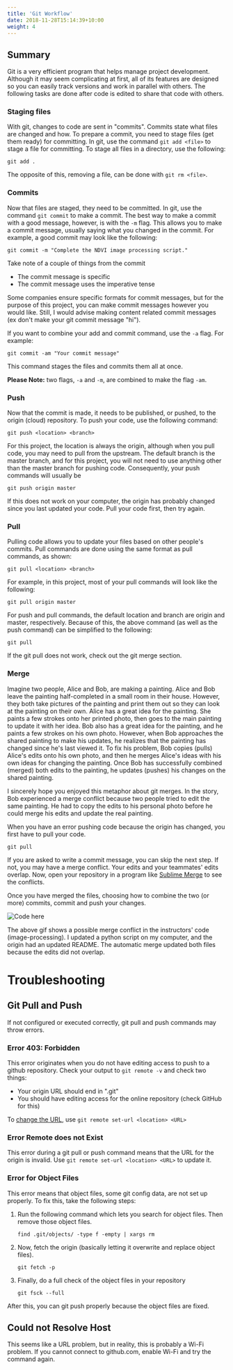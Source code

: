 ```yaml
---
title: 'Git Workflow'
date: 2018-11-28T15:14:39+10:00
weight: 4
---
```


## Summary

Git is a very efficient program that helps manage project development. Although it may seem complicating at first, all of its features are designed so you can easily track versions and work in parallel with others. The following tasks are done after code is edited to share that code with others. 

### Staging files

With git, changes to code are sent in "commits". Commits state what files are changed and how. To prepare a commit, you need to stage files (get them ready) for committing. In git, use the command `git add <file>` to stage a file for committing. To stage all files in a directory, use the following:
```
git add .
```
The opposite of this, removing a file, can be done with `git rm <file>`.

### Commits 

Now that files are staged, they need to be committed. In git, use the command `git commit` to make a commit. The best way to make a commit with a good message, however, is with the `-m` flag. This allows you to make a commit message, usually saying what you changed in the commit. For example, a good commit may look like the following:
```
git commit -m "Complete the NDVI image processing script."
```
Take note of a couple of things from the commit
* The commit message is specific
* The commit message uses the imperative tense

Some companies ensure specific formats for commit messages, but for the purpose of this project, you can make commit messages however you would like. Still, I would advise making content related commit messages (ex don't make your git commit message "hi").

If you want to combine your add and commit command, use the `-a` flag. For example:
```
git commit -am "Your commit message"
```
This command stages the files and commits them all at once.

**Please Note:** two flags, `-a` and `-m`, are combined to make the flag `-am`.
### Push

Now that the commit is made, it needs to be published, or pushed, to the origin (cloud) repository. To push your code, use the following command:
```
git push <location> <branch>
```
For this project, the location is always the origin, although when you pull code, you may need to pull from the upstream. The default branch is the master branch, and for this project, you will not need to use anything other than the master branch for pushing code. Consequently, your push commands will usually be
```
git push origin master
```
If this does not work on your computer, the origin has probably changed since you last updated your code. Pull your code first, then try again.

### Pull

Pulling code allows you to update your files based on other people's commits. Pull commands are done using the same format as pull commands, as shown:
```
git pull <location> <branch>
```
For example, in this project, most of your pull commands will look like the following:
```
git pull origin master
```
For push and pull commands, the default location and branch are origin and master, respectively. Because of this, the above command (as well as the push command) can be simplified to the following:
```
git pull
```
If the git pull does not work, check out the git merge section.

### Merge

Imagine two people, Alice and Bob, are making a painting. Alice and Bob leave the painting half-completed in a small room in their house. However, they both take pictures of the painting and print them out so they can look at the painting on their own. Alice has a great idea for the painting. She paints a few strokes onto her printed photo, then goes to the main painting to update it with her idea. Bob also has a great idea for the painting, and he paints a few strokes on his own photo. However, when Bob approaches the shared painting to make his updates, he realizes that the painting has changed since he's last viewed it. To fix his problem, Bob copies (pulls) Alice's edits onto his own photo, and then he merges Alice's ideas with his own ideas for changing the painting. Once Bob has successfully combined (merged) both edits to the painting, he updates (pushes) his changes on the shared painting.

I sincerely hope you enjoyed this metaphor about git merges. In the story, Bob experienced a merge conflict because two people tried to edit the same painting. He had to copy the edits to his personal photo before he could merge his edits and update the real painting. 

When you have an error pushing code because the origin has changed, you first have to pull your code.
```
git pull
```

If you are asked to write a commit message, you can skip the next step. If not, you may have a merge conflict. Your edits and your teammates' edits overlap. Now, open your repository in a program like [Sublime Merge](https://www.sublimemerge.com/) to see the conflicts.

Once you have merged the files, choosing how to combine the two (or more) commits, commit and push your changes.

![Code here](/JEFFRIS/git-push-pull-push.gif)

The above gif shows a possible merge conflict in the instructors' code (image-processing). I updated a python script on my computer, and the origin had an updated README. The automatic merge updated both files because the edits did not overlap.

# Troubleshooting

## Git Pull and Push

If not configured or executed correctly, git pull and push commands may throw errors.

### Error 403: Forbidden

This error originates when you do not have editing access to push to a github repository. Check your output to `git remote -v` and check two things:
* Your origin URL should end in ".git"
* You should have editing access for the online repository (check GitHub for this)

To [change the URL](../repository-config), use `git remote set-url <location> <URL>`

### Error Remote does not Exist

This error during a git pull or push command means that the URL for the origin is invalid. Use `git remote set-url <location> <URL>` to update it.

### Error for Object Files

This error means that object files, some git config data, are not set up properly. To fix this, take the following steps:

1. Run the following command which lets you search for object files. Then remove those object files.
	```
	find .git/objects/ -type f -empty | xargs rm
	```

2. Now, fetch the origin (basically letting it overwrite and replace object files).
	```
	git fetch -p
	```

3. Finally, do a full check of the object files in your repository
	```
	git fsck --full
	```

After this, you can git push properly because the object files are fixed.

## Could not Resolve Host

This seems like a URL problem, but in reality, this is probably a Wi-Fi problem. If you cannot connect to github.com, enable Wi-Fi and try the command again.